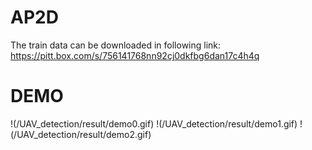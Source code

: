 # AP2D
The train data can be downloaded in following link:
https://pitt.box.com/s/756141768nn92cj0dkfbg6dan17c4h4q


# DEMO
!(/UAV_detection/result/demo0.gif)
!(/UAV_detection/result/demo1.gif)
!(/UAV_detection/result/demo2.gif)

